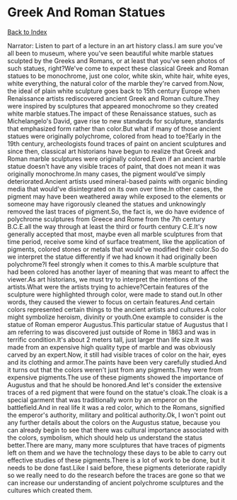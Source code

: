 # Greek And Roman Statues
[Back to Index](https://github.com/windows10010/tpoExtractor/blog/master/README.md)

Narrator: Listen to part of a lecture in an art history class.I am sure you've all been to museum, where you've seen beautiful white marble statues sculpted by the Greeks and Romans, or at least that you've seen photos of such statues, right?We've come to expect these classical Greek and Roman statues to be monochrome, just one color, white skin, white hair, white eyes, white everything, the natural color of the marble they're carved from.Now, the ideal of plain white sculpture goes back to 15th century Europe when Renaissance artists rediscovered ancient Greek and Roman culture.They were inspired by sculptures that appeared monochrome so they created white marble statues.The impact of these Renaissance statues, such as Michelangelo's David, gave rise to new standards for sculpture, standards that emphasized form rather than color.But what if many of those ancient statues were originally polychrome, colored from head to toe?Early in the 19th century, archeologists found traces of paint on ancient sculptures and since then, classical art historians have begun to realize that Greek and Roman marble sculptures were originally colored.Even if an ancient marble statue doesn't have any visible traces of paint, that does not mean it was originally monochrome.In many cases, the pigment would've simply deteriorated.Ancient artists used mineral-based paints with organic binding media that would've disintegrated on its own over time.In other cases, the pigment may have been weathered away while exposed to the elements or someone may have rigorously cleaned the statues and unknowingly removed the last traces of pigment.So, the fact is, we do have evidence of polychrome sculptures from Greece and Rome from the 7th century B.C.E.all the way through at least the third or fourth century C.E.It's now generally accepted that most, maybe even all marble sculptures from that time period, receive some kind of surface treatment, like the application of pigments, colored stones or metals that would've modified their color.So do we interpret the statue differently if we had known it had originally been polychrome?I feel strongly when it comes to this.A marble sculpture that had been colored has another layer of meaning that was meant to affect the viewer.As art historians, we must try to interpret the intentions of the artists.What were the artists trying to achieve?Certain features of the sculpture were highlighted through color, were made to stand out.In other words, they caused the viewer to focus on certain features.And certain colors represented certain things to the ancient artists and cultures.A color might symbolize heroism, divinity or youth.One example to consider is the statue of Roman emperor Augustus.This particular statue of Augustus that I am referring to was discovered just outside of Rome in 1863 and was in terrific condition.It's about 2 meters tall, just larger than life size.It was made from an expensive high quality type of marble and was obviously carved by an expert.Now, it still had visible traces of color on the hair, eyes and its clothing and armor.The paints have been very carefully studied.And it turns out that the colors weren't just from any pigments.They were from expensive pigments.The use of these pigments showed the importance of Augustus and that he should be honored.And let's consider the extensive traces of a red pigment that were found on the statue's cloak.The cloak is a special garment that was traditionally worn by an emperor on the battlefield.And in real life it was a red color, which to the Romans, signified the emperor's authority, military and political authority.Ok, I won't point out any further details about the colors on the Augustus statue, because you can already begin to see that there was cultural importance associated with the colors, symbolism, which should help us understand the status better.There are many, many more sculptures that have traces of pigments left on them and we have the technology these days to be able to carry out effective studies of these pigments.There is a lot of work to be done, but it needs to be done fast.Like I said before, these pigments deteriorate rapidly so we really need to do the research before the traces are gone so that we can increase our understanding of ancient polychrome sculptures and the cultures which created them.
 